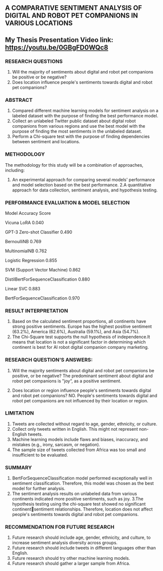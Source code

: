 ## A COMPARATIVE SENTIMENT ANALYSIS OF DIGITAL AND ROBOT PET COMPANIONS IN VARIOUS LOCATIONS

## My Thesis Presentation Video link: https://youtu.be/0GBgFD0WQc8

### RESEARCH QUESTIONS
1. Will the majority of sentiments about digital and robot pet companions be positive or be negative?
2. Does location influence people's sentiments towards digital and robot pet companions?

### ABSTRACT
1. Compared different machine learning models for sentiment analysis on a labeled dataset with the purpose of finding the best performance model.
2. Collect an unlabeled Twitter public dataset about digital robot companions from various regions and use the best model with the purpose of finding the most sentiments in the unlabeled dataset. 
3. Perform a Chi-square test with the purpose of finding dependencies between sentiment and locations.

### METHODOLOGY
The methodology for this study will be a combination of approaches, including:
1. An experimental approach for comparing several models' performance and model selection based on the best performance.
2.A quantitative approach for data collection, sentiment analysis, and hypothesis testing.

### PERFORMANCE EVALUATION & MODEL SELECTION
Model                                Accuracy Score

Vicuna LoRA                          0.040

GPT-3 Zero-shot Classifier           0.490

BernoulliNB                          0.769

MultinomialNB                        0.762

Logistic Regression                  0.855

SVM (Support Vector Machine)         0.862

DistilBertForSequenceClassification  0.880

Linear SVC                           0.883

BertForSequenceClassification        0.970


### RESULT INTERPRETATION
1. Based on the calculated sentiment proportions, all continents have strong positive sentiments. Europe has the highest positive sentiment (63.2%), America (62.6%), Australia (59.1%), and Asia (54.7%).
2. The Chi-Square test supports the null hypothesis of independence.It means that location is not a significant factor in determining which continent is best for AI robot digital companion company marketing.

### RESEARCH QUESTION'S ANSWERS:
1. Will the majority sentiments about digital and robot pet companions be positive, or be negative?
The predominant sentiment about digital and robot pet companions is "joy“, as a positive sentiment.

2. Does location or region influence people's sentiments towards digital and robot pet companions?
NO. People's sentiments towards digital and robot pet companions are not influenced by their location or region.

### LIMITATION
1. Tweets are collected without regard to age, gender, ethnicity, or culture.
2. Collect only tweets written in English. This might not represent non-English tweets.
3. Machine learning models include flaws and biases, inaccuracy, and mistakes (e.g., irony, sarcasm, or negation).
4. The sample size of tweets collected from Africa was too small and insufficient to be evaluated.

### SUMMARY
1. BertForSequenceClassification model performed exceptionally well in sentiment classification. Therefore, this model was chosen as the best model for further analysis.
2. The sentiment analysis results on unlabeled data from various continents indicated more positive sentiments, such as joy.
3.The hypothesis testing using the chi-square test showed no significant continentsentiment relationships. Therefore, location does not affect people's sentiments towards digital and robot pet companions.

### RECOMMENDATION FOR FUTURE RESEARCH
1. Future research should include age, gender, ethnicity, and culture, to increase sentiment analysis diversity across groups.
2. Future research should include tweets in different languages other than English.
3. Future research should try other machine learning models.
4. Future research should gather a larger sample from Africa.
